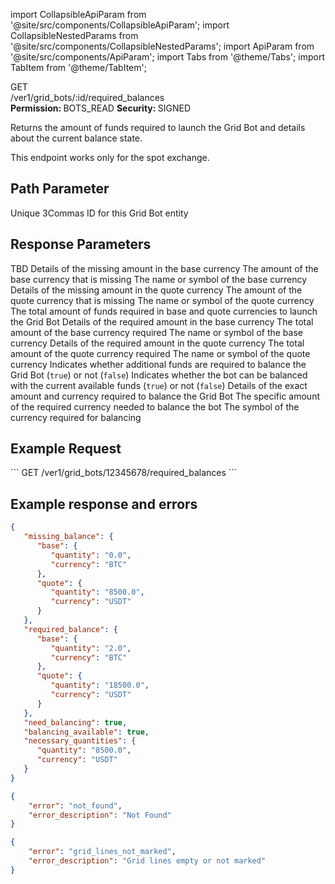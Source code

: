 import CollapsibleApiParam from '@site/src/components/CollapsibleApiParam';
import CollapsibleNestedParams from '@site/src/components/CollapsibleNestedParams';
import ApiParam from '@site/src/components/ApiParam';
import Tabs from '@theme/Tabs';
import TabItem from '@theme/TabItem';

<div className="main-container-endpoint">
    <div className="container-endpoint">
            <div className="container-method-get">
                <span className="endpoint-method">GET</span>
            </div>
              <div className="container-url">
                <span className="endpoint-url">/ver1/grid_bots/:id/required_balances</span>
           </div>
    </div>
    <div className="container-permission">
        <span className="permission-description"><strong>Permission: </strong>BOTS_READ</span>
        <span className="permission-description"><strong>Security: </strong>SIGNED</span>
    </div>
</div>

<p className="p-method-discription">
  Returns the amount of funds required to launch the Grid Bot and details about the current balance state.
</p>

<div class="alert alert--danger" role="alert" style={{ margin: '30px 20px 20px 20px', padding: '15px' }}>
This endpoint works only for the spot exchange.
</div>



<h2> Path Parameter </h2>
<ApiParam name='id' type='integer' id="id" required>
   Unique 3Commas ID for this Grid Bot entity
</ApiParam>

<h2> Response Parameters </h2>

<CollapsibleApiParam name="missing_balance" type="object" id="missing_balance">
   TBD
    <CollapsibleNestedParams>
    <ApiParam name='base' type='object' id='base'>
      Details of the missing amount in the base currency
    </ApiParam>
      <CollapsibleNestedParams>
         <ApiParam name='quantity' type='string' id='quantity'>
             The amount of the base currency that is missing
         </ApiParam>
         <ApiParam name='currency' type='string' id='currency'>
            The name or symbol of the base currency
         </ApiParam>
      </CollapsibleNestedParams>
    <ApiParam name='quote' type='object' id='quote'>
      Details of the missing amount in the quote currency
    </ApiParam>
      <CollapsibleNestedParams>
         <ApiParam name='quantity' type='string' id='quantity'>
             The amount of the quote currency that is missing
         </ApiParam>
         <ApiParam name='currency' type='string' id='currency'>
            The name or symbol of the quote currency
         </ApiParam>
      </CollapsibleNestedParams>
    </CollapsibleNestedParams>
</CollapsibleApiParam>
<CollapsibleApiParam name="required_balance" type="object" id="required_balance">
   The total amount of funds required in base and quote currencies to launch the Grid Bot
   <CollapsibleNestedParams>
      <ApiParam name='base' type='object' id='base'>
         Details of the required amount in the base currency
      </ApiParam>
         <CollapsibleNestedParams>
          <ApiParam name='quantity' type='string' id='quantity'>
                The total amount of the base currency required
            </ApiParam>
            <ApiParam name='currency' type='string' id='currency'>
            The name or symbol of the base currency
            </ApiParam>
         </CollapsibleNestedParams>
    <ApiParam name='quote' type='object' id='quote'>
      Details of the required amount in the quote currency
    </ApiParam>
      <CollapsibleNestedParams>
         <ApiParam name='quantity' type='string' id='quantity'>
             The total amount of the quote currency required
         </ApiParam>
         <ApiParam name='currency' type='string' id='currency'>
            The name or symbol of the quote currency
         </ApiParam>
      </CollapsibleNestedParams>
    </CollapsibleNestedParams>
</CollapsibleApiParam>
<CollapsibleApiParam name="need_balancing" type="boolean" id="need_balancing">
   Indicates whether additional funds are required to balance the Grid Bot (<code>true</code>) or not (<code>false</code>)
</CollapsibleApiParam>
<CollapsibleApiParam name="balancing_available" type="boolean" id="balancing_available">
   Indicates whether the bot can be balanced with the current available funds (<code>true</code>) or not (<code>false</code>)
</CollapsibleApiParam>
<CollapsibleApiParam name="necessary_quantities" type="object" id="necessary_quantities">
   Details of the exact amount and currency required to balance the Grid Bot
   <CollapsibleNestedParams>
    <ApiParam name='quantity' type='string' id='quantity'>
      The specific amount of the required currency needed to balance the bot
    </ApiParam>
    <ApiParam name='currency' type='string' id='currency'>
      The symbol of the currency required for balancing
    </ApiParam>
    </CollapsibleNestedParams>
</CollapsibleApiParam>

<h2> Example Request </h2>
<div style={{ margin: '10px', padding: '10px' }}>
```
GET /ver1/grid_bots/12345678/required_balances
```
</div>

<h2> Example response and errors</h2>
<div style={{ margin: '10px', padding: '10px' }}>
<Tabs>
  <TabItem value="200" label="200 OK" attributes={{className: "green"}}>

```json
{
   "missing_balance": {
      "base": {
         "quantity": "0.0",
         "currency": "BTC"
      },
      "quote": {
         "quantity": "8500.0",
         "currency": "USDT"
      }
   },
   "required_balance": {
      "base": {
         "quantity": "2.0",
         "currency": "BTC"
      },
      "quote": {
         "quantity": "18500.0",
         "currency": "USDT"
      }
   },
   "need_balancing": true,
   "balancing_available": true,
   "necessary_quantities": {
      "quantity": "8500.0",
      "currency": "USDT"
   }
}
```
</TabItem>
<TabItem value="404" label="404 Not Found" attributes={{className: "red"}}>

```json
{
    "error": "not_found",
    "error_description": "Not Found"
}
```
</TabItem>
<TabItem value="500" label="500 Internal Server Error" attributes={{className: "red"}}>

```json
{
    "error": "grid_lines_not_marked",
    "error_description": "Grid lines empty or not marked"
}
```
</TabItem>
</Tabs>
</div>
